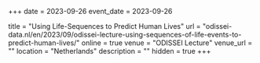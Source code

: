 +++
date = 2023-09-26
event_date = 2023-09-26

title = "Using Life-Sequences to Predict Human Lives"
url = "odissei-data.nl/en/2023/09/odissei-lecture-using-sequences-of-life-events-to-predict-human-lives/"
online = true
venue = "ODISSEI Lecture"
venue_url = ""
location = "Netherlands"
description = ""
hidden = true
+++
